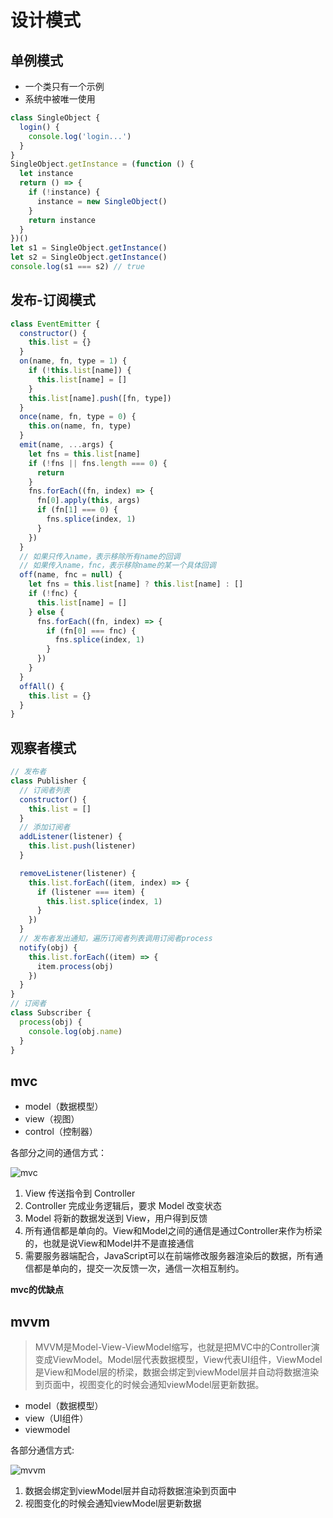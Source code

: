 # 设计模式

## 单例模式

- 一个类只有一个示例
- 系统中被唯一使用

```js
class SingleObject {
  login() {
    console.log('login...')
  }
}
SingleObject.getInstance = (function () {
  let instance
  return () => {
    if (!instance) {
      instance = new SingleObject()
    }
    return instance
  }
})()
let s1 = SingleObject.getInstance()
let s2 = SingleObject.getInstance()
console.log(s1 === s2) // true
```

## 发布-订阅模式

```js
class EventEmitter {
  constructor() {
    this.list = {}
  }
  on(name, fn, type = 1) {
    if (!this.list[name]) {
      this.list[name] = []
    }
    this.list[name].push([fn, type])
  }
  once(name, fn, type = 0) {
    this.on(name, fn, type)
  }
  emit(name, ...args) {
    let fns = this.list[name]
    if (!fns || fns.length === 0) {
      return
    }
    fns.forEach((fn, index) => {
      fn[0].apply(this, args)
      if (fn[1] === 0) {
        fns.splice(index, 1)
      }
    })
  }
  // 如果只传入name，表示移除所有name的回调
  // 如果传入name，fnc，表示移除name的某一个具体回调
  off(name, fnc = null) {
    let fns = this.list[name] ? this.list[name] : []
    if (!fnc) {
      this.list[name] = []
    } else {
      fns.forEach((fn, index) => {
        if (fn[0] === fnc) {
          fns.splice(index, 1)
        }
      })
    }
  }
  offAll() {
    this.list = {}
  }
}
```

## 观察者模式

```js
// 发布者
class Publisher {
  // 订阅者列表
  constructor() {
    this.list = []
  }
  // 添加订阅者
  addListener(listener) {
    this.list.push(listener)
  }

  removeListener(listener) {
    this.list.forEach((item, index) => {
      if (listener === item) {
        this.list.splice(index, 1)
      }
    })
  }
  // 发布者发出通知，遍历订阅者列表调用订阅者process
  notify(obj) {
    this.list.forEach((item) => {
      item.process(obj)
    })
  }
}
// 订阅者
class Subscriber {
  process(obj) {
    console.log(obj.name)
  }
}
```

## mvc

- model（数据模型）
- view（视图）
- control（控制器）

各部分之间的通信方式：

 ![mvc](C:\Users\姜嘿嘿\Desktop\imgs\mvc.png)

1. View 传送指令到 Controller
2. Controller 完成业务逻辑后，要求 Model 改变状态
3. Model 将新的数据发送到 View，用户得到反馈
4. 所有通信都是单向的。View和Model之间的通信是通过Controller来作为桥梁的，也就是说View和Model并不是直接通信
5. 需要服务器端配合，JavaScript可以在前端修改服务器渲染后的数据，所有通信都是单向的，提交一次反馈一次，通信一次相互制约。

**mvc的优缺点**



## mvvm

> MVVM是Model-View-ViewModel缩写，也就是把MVC中的Controller演变成ViewModel。Model层代表数据模型，View代表UI组件，ViewModel是View和Model层的桥梁，数据会绑定到viewModel层并自动将数据渲染到页面中，视图变化的时候会通知viewModel层更新数据。

- model（数据模型）
- view（UI组件）
- viewmodel

各部分通信方式:

 ![mvvm](C:\Users\姜嘿嘿\Desktop\imgs\mvvm.png)

1. 数据会绑定到viewModel层并自动将数据渲染到页面中
2. 视图变化的时候会通知viewModel层更新数据

